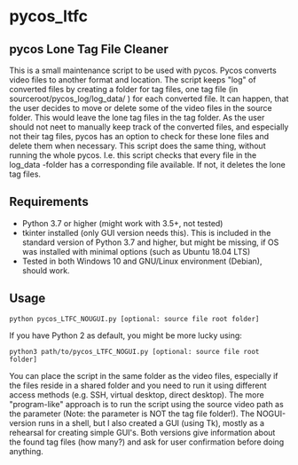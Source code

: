 # pycos_ltfc
## pycos Lone Tag File Cleaner
This is a small maintenance script to be used with pycos. Pycos converts video files to another format and location. The script keeps "log" of converted files by creating a folder for tag files, one tag file (in sourceroot/pycos_log/log_data/ ) for each converted file.
It can happen, that the user decides to move or delete some of the video files in the source folder. This would leave the lone tag files in the tag folder.
As the user should not neet to manually keep track of the converted files, and especially not their tag files, pycos has an option to check for these lone files and delete them when necessary.
This script does the same thing, without running the whole pycos. I.e. this script checks that every file in the log_data -folder has a corresponding file available. If not, it deletes the lone tag files.
## Requirements
* Python 3.7 or higher (might work with 3.5+, not tested)
* tkinter installed (only GUI version needs this). This is included in the standard version of Python 3.7 and higher, but might be missing, if OS was installed with minimal options (such as Ubuntu 18.04 LTS)
* Tested in both Windows 10 and GNU/Linux environment (Debian), should work.
## Usage
```
python pycos_LTFC_NOUGUI.py [optional: source file root folder]
```
If you have Python 2 as default, you might be more lucky using:
```
python3 path/to/pycos_LTFC_NOGUI.py [optional: source file root folder]
```
You can place the script in the same folder as the video files, especially if the files reside in a shared folder and you need to run it using different access methods (e.g. SSH, virtual desktop, direct desktop). The more "program-like" approach is to run the script using the source video path as the parameter (Note: the parameter is NOT the tag file folder!).
The NOGUI-version runs in a shell, but I also created a GUI (using Tk), mostly as a rehearsal for creating simple GUI's. Both versions give information about the found tag files (how many?) and ask for user confirmation before doing anything.
